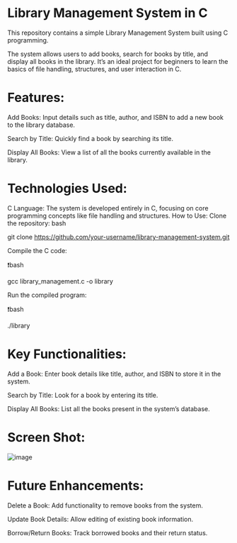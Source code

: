 # Library Management System in C
This repository contains a simple Library Management System built using C programming.

The system allows users to add books, search for books by title, and display all books in the library. It’s an ideal project for beginners to learn the basics of file handling, structures, and user interaction in C.

# Features:
Add Books: Input details such as title, author, and ISBN to add a new book to the library database.

Search by Title: Quickly find a book by searching its title.

Display All Books: View a list of all the books currently available in the library.

# Technologies Used:
C Language: The system is developed entirely in C, focusing on core programming concepts like file handling and structures.
How to Use:
Clone the repository:
bash

git clone https://github.com/your-username/library-management-system.git

Compile the C code:

❗bash

gcc library_management.c -o library

Run the compiled program:

❗bash

./library

# Key Functionalities:
Add a Book: Enter book details like title, author, and ISBN to store it in the system.

Search by Title: Look for a book by entering its title.

Display All Books: List all the books present in the system’s database.

# Screen Shot:

![image](https://github.com/user-attachments/assets/5e2a66bf-3c76-4391-966c-b98fe3960049)

# Future Enhancements:
Delete a Book: Add functionality to remove books from the system.

Update Book Details: Allow editing of existing book information.

Borrow/Return Books: Track borrowed books and their return status.
